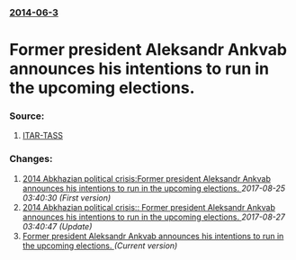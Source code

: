 ### [2014-06-3](/news/2014/06/3/index.md)

# Former president Aleksandr Ankvab announces his intentions to run in the upcoming elections. 




### Source:

1. [ITAR-TASS](http://en.itar-tass.com/world/734434)

### Changes:

1. [2014 Abkhazian political crisis:Former president Aleksandr Ankvab announces his intentions to run in the upcoming elections. ](/news/2014/06/3/2014-abkhazian-political-crisis-pformer-president-aleksandr-ankvab-announces-his-intentions-to-run-in-the-upcoming-elections.md) _2017-08-25 03:40:30 (First version)_
2. [2014 Abkhazian political crisis:: Former president Aleksandr Ankvab announces his intentions to run in the upcoming elections. ](/news/2014/06/3/2014-abkhazian-political-crisis-former-president-aleksandr-ankvab-announces-his-intentions-to-run-in-the-upcoming-elections.md) _2017-08-27 03:40:47 (Update)_
2. [Former president Aleksandr Ankvab announces his intentions to run in the upcoming elections. ](/news/2014/06/3/former-president-aleksandr-ankvab-announces-his-intentions-to-run-in-the-upcoming-elections.md) _(Current version)_
